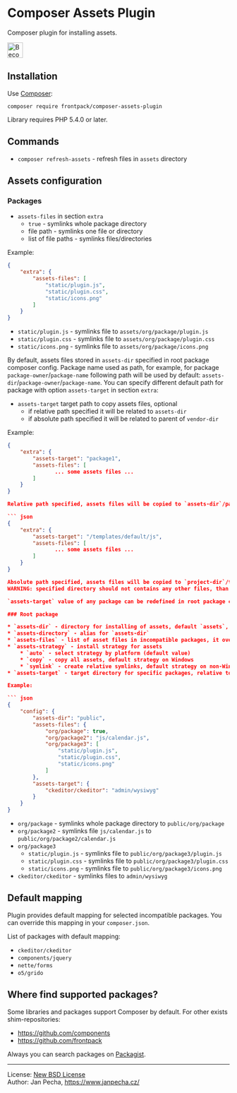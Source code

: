 
# Composer Assets Plugin

Composer plugin for installing assets.

<a href="https://www.patreon.com/bePatron?u=9680759"><img src="https://c5.patreon.com/external/logo/become_a_patron_button.png" alt="Become a Patron!" height="35"></a>


## Installation

Use [Composer](http://getcomposer.org/):

```
composer require frontpack/composer-assets-plugin
```

Library requires PHP 5.4.0 or later.


## Commands

* `composer refresh-assets` - refresh files in `assets` directory


## Assets configuration

### Packages

* `assets-files` in section `extra`
	* `true` - symlinks whole package directory
	* file path - symlinks one file or directory
	* list of file paths - symlinks files/directories

Example:

``` json
{
	"extra": {
		"assets-files": [
			"static/plugin.js",
			"static/plugin.css",
			"static/icons.png"
		]
	}
}
```

* `static/plugin.js` - symlinks file to `assets/org/package/plugin.js`
* `static/plugin.css` - symlinks file to `assets/org/package/plugin.css`
* `static/icons.png` - symlinks file to `assets/org/package/icons.png`

By default, assets files stored in `assets-dir` specified in root package composer config. Package name used as path, for example, for package 
`package-owner`/`package-name` following path will be used by default: `assets-dir`/`package-owner`/`package-name`.
You can specify different default path for package with option `assets-target` in section `extra`:

* `assets-target` target path to copy assets files, optional
    * if relative path specified it will be related to `assets-dir`
    * if absolute path specified it will be related to parent of `vendor-dir`

Example:

``` json
{
    "extra": {
        "assets-target": "package1",
        "assets-files": [
               ... some assets files ...
        ]
    }
}

Relative path specified, assets files will be copied to `assets-dir`/package1

``` json
{
    "extra": {
        "assets-target": "/templates/default/js",
        "assets-files": [
               ... some assets files ...
        ]
    }
}

Absolute path specified, assets files will be copied to `project-dir`/templates/default/js, where `project-dir` is parent directory of composer `vendor-dir`
WARNING: specified directory should not contains any other files, than assets files of this package or it will be deleted on package removal!

`assets-target` value of any package can be redefined in root package config

### Root package

* `assets-dir` - directory for installing of assets, default `assets`, relative to `vendor-dir`
* `assets-directory` - alias for `assets-dir`
* `assets-files` - list of asset files in incompatible packages, it overrides `assets-files` from installed packages
* `assets-strategy` - install strategy for assets
	* `auto` - select strategy by platform (default value)
	* `copy` - copy all assets, default strategy on Windows
	* `symlink` - create relative symlinks, default strategy on non-Windows platforms
* `assets-target` - target directory for specific packages, relative to `vendor-dir`, must be out of `assets-dir`

Example:

``` json
{
	"config": {
		"assets-dir": "public",
		"assets-files": {
			"org/package": true,
			"org/package2": "js/calendar.js",
			"org/package3": [
				"static/plugin.js",
				"static/plugin.css",
				"static/icons.png"
			]
		},
		"assets-target": {
			"ckeditor/ckeditor": "admin/wysiwyg"
		}
	}
}
```

* `org/package` - symlinks whole package directory to `public/org/package`
* `org/package2` - symlinks file `js/calendar.js` to `public/org/package2/calendar.js`
* `org/package3`
	* `static/plugin.js` - symlinks file to `public/org/package3/plugin.js`
	* `static/plugin.css` - symlinks file to `public/org/package3/plugin.css`
	* `static/icons.png` - symlinks file to `public/org/package3/icons.png`
* `ckeditor/ckeditor` - symlinks files to `admin/wysiwyg`


## Default mapping

Plugin provides default mapping for selected incompatible packages. You can override this mapping in your `composer.json`.

List of packages with default mapping:

* `ckeditor/ckeditor`
* `components/jquery`
* `nette/forms`
* `o5/grido`


## Where find supported packages?

Some libraries and packages support Composer by default. For other exists shim-repositories:

* https://github.com/components
* https://github.com/frontpack

Always you can search packages on [Packagist](https://packagist.org/).

------------------------------

License: [New BSD License](license.md)
<br>Author: Jan Pecha, https://www.janpecha.cz/
